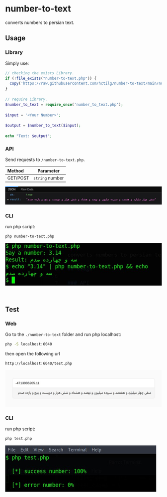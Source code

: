 # number-to-text

converts numbers to persian text.

## Usage

### Library

Simply use:

```php
// checking the exists Library.
if (!file_exists("number-to-text.php")) {
  copy('https://raw.githubusercontent.com/hctilg/number-to-text/main/number-to-text.php', 'number-to-text.php');
}

// require Library.
$number_to_text = require_once('number_to_text.php');

$input = '<Your Number>';

$output = $number_to_text($input);

echo "Text: $output";
```

### API

Send requests to `/number-to-text.php`.

| Method |  Parameter  |
|:---------|:---------:|
| GET/POST | `string` number |

![Preview](images/preview-api.jpg)

### CLI

run php script:

```bash
php number-to-text.php
```

![Preview](images/preview-cli.jpg)

<br>

## Test

### Web

Go to the `./number-to-text` folder and run php localhost:

```bash
php -S localhost:6040
```

then open the following url

```
http://localhost:6040/test.php
```

![Preview](images/test-web.jpg)

### CLI

run php script:

```bash
php test.php
```

![Preview](images/test-cli.jpg)